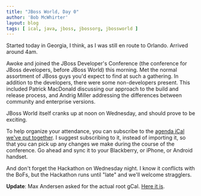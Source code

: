 ```yaml
---
title: "JBoss World, Day 0"
author: 'Bob McWhirter'
layout: blog
tags: [ ical, java, jboss, jbossorg, jbossworld ]
---
```

Started today in Georgia, I think, as I was still en route to Orlando.  Arrived around 4am.

Awoke and joined the JBoss Developer's Conference (the conference for JBoss developers, before JBoss World) this morning.  Met the normal assortment of JBoss guys you'd expect to find at such a gathering.  In addition to the developers, there were some non-developers present.  This included Patrick MacDonald discussing our approach to the build and release process, and Andrig Miller addressing the differences between community and enterprise versions.

JBoss World itself cranks up at noon on Wednesday, and should prove to be exciting.

To help organize your attendance, you can subscribe to the <a href="http://www.google.com/calendar/ical/ve7vhuuo26fiklvrnjqqd02k4c%40group.calendar.google.com/public/basic.ics" title="JBoss World Agenda iCal">agenda iCal we've put together</a>. I suggest subscribing to it, instead of importing it, so that you can pick up any changes we make during the course of the conference. Go ahead and sync it to your Blackberry, or iPhone, or Android handset.

And don't forget the Hackathon on Wednesday night.  I know it conflicts with the BoFs, but the Hackathon runs until "late" and we'll welcome stragglers.

<strong>Update</strong>: Max Andersen asked for the actual root gCal.  <a href="http://www.google.com/calendar/embed?src=ve7vhuuo26fiklvrnjqqd02k4c%40group.calendar.google.com&amp;ctz=America/New_York" title="gCal of JBoss World">Here it is</a>.
